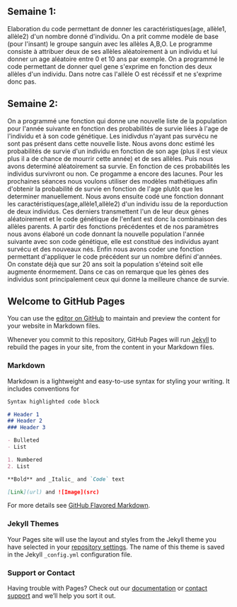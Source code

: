 ## Semaine 1:

  Elaboration du code permettant de donner les caractéristiques(age, allèle1, allèle2) d'un nombre donné d'individu. On a prit comme modèle de base (pour l'insant) le groupe sanguin avec les allèles A,B,O. Le programme consiste à attribuer deux de ses allèles aléatoirement à un individu et lui donner un age aléatoire entre 0 et 10 ans par exemple.
    On a programmé le code permettant de donner quel gene s'exprime en fonction des deux allèles d'un individu. Dans notre cas l'allèle O est récéssif et ne s'exprime donc pas. 
    
## Semaine 2:
  On a programmé une fonction qui donne une nouvelle liste de la population pour l'année suivante en fonction des probabilités de survie liées à l'age de l'individu et à son code génétique. Les inidivdus n'ayant pas survécu ne sont pas présent dans cette nouvelle liste. Nous avons donc estimé les probabilités de survie d'un individu en fonction de son age (plus il est vieux plus il a de chance de mourrir cette année) et de ses allèles. Puis nous avons determiné aléatoirement sa survie. En fonction de ces probabilités les individus survivront ou non. Ce progamme a encore des lacunes. Pour les prochaines séances nous voulons utiliser des modèles mathétiques afin d'obtenir la probabilité de survie en fonction de l'age plutôt que les determiner manuellement. 
  Nous avons ensuite codé une fonction donnant les caractéristiques(age,allèle1,allèle2) d'un individu issu de la reporduction de deux individus. Ces derniers transmettent l'un de leur deux gènes aléatoirement et le code génétique de l'enfant est donc la combinaison des allèles parents.
  A partir des fonctions précédentes et de nos paramètres nous avons élaboré un code donnant la nouvelle population l'année suivante avec son code génétique, elle est constitué des individus ayant survécu et des nouveaux nés. 
  Enfin nous avons coder une fonction permettant d'appliquer le code précédent sur un nombre défini d'années. On constate déjà que sur 20 ans soit la population s'éteind soit elle augmente énormement. Dans ce cas on remarque que les gènes des individus sont principalement ceux qui donne la meilleure chance de survie.
    
    






## Welcome to GitHub Pages

You can use the [editor on GitHub](https://github.com/are2019-mipia1a2/SELECTION_NATURELLE/edit/master/README.md) to maintain and preview the content for your website in Markdown files.

Whenever you commit to this repository, GitHub Pages will run [Jekyll](https://jekyllrb.com/) to rebuild the pages in your site, from the content in your Markdown files.

### Markdown

Markdown is a lightweight and easy-to-use syntax for styling your writing. It includes conventions for

```markdown
Syntax highlighted code block

# Header 1
## Header 2
### Header 3

- Bulleted
- List

1. Numbered
2. List

**Bold** and _Italic_ and `Code` text

[Link](url) and ![Image](src)
```

For more details see [GitHub Flavored Markdown](https://guides.github.com/features/mastering-markdown/).

### Jekyll Themes

Your Pages site will use the layout and styles from the Jekyll theme you have selected in your [repository settings](https://github.com/are2019-mipia1a2/SELECTION_NATURELLE/settings). The name of this theme is saved in the Jekyll `_config.yml` configuration file.

### Support or Contact

Having trouble with Pages? Check out our [documentation](https://help.github.com/categories/github-pages-basics/) or [contact support](https://github.com/contact) and we’ll help you sort it out.
